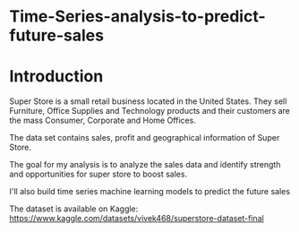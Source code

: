 # Time-Series-analysis-to-predict-future-sales

# Introduction
Super Store is a small retail business located in the United States. They sell Furniture, Office Supplies and Technology products and their customers are the mass Consumer, Corporate and Home Offices.

The data set contains sales, profit and geographical information of Super Store.

The goal for my analysis is to analyze the sales data and identify strength and opportunities for super store to boost sales.

I'll also build time series machine learning models to predict the future sales 

The dataset is available on Kaggle: https://www.kaggle.com/datasets/vivek468/superstore-dataset-final
